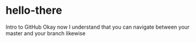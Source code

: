# hello-there
Intro to GitHub
Okay now I understand that you can navigate between your master and your branch likewise
